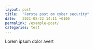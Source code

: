 ```yaml
---
layout: post
title:  "Første post om cyber security"
date:   2021-08-22 14:11 +0100
permalink: /example-post/
categories: test
---
```


Lorem ipsum dolor avert